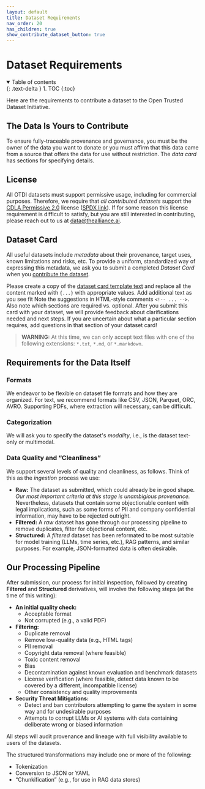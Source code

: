 ```yaml
---
layout: default
title: Dataset Requirements
nav_order: 20
has_children: true
show_contribute_dataset_button: true
---
```


# Dataset Requirements

<details open markdown="block">
  <summary>
    Table of contents
  </summary>
  {: .text-delta }
1. TOC
{:toc}
</details>

Here are the requirements to contribute a dataset to the Open Trusted Dataset Initiative.

## The Data Is Yours to Contribute

To ensure fully-traceable provenance and governance, you must be the owner of the data you want to donate or you must affirm that this data came from a source that offers the data for use without restriction. The _data card_ has sections for specifying details. 

## License

All OTDI datasets must support permissive usage, including for commercial purposes. Therefore, we require that _all contributed datasets_ support the [CDLA Permissive 2.0](https://cdla.dev/permissive-2-0/) license ([SPDX link](https://spdx.org/licenses/CDLA-Permissive-2.0.html)). If for some reason this license requirement is difficult to satisfy, but you are still interested in contributing, please reach out to us at [data@thealliance.ai](mailto:data@thealliance.ai).

## Dataset Card

All useful datasets include _metadata_ about their provenance, target uses, known limitations and risks, etc. To provide a uniform, standardized way of expressing this metadata, we ask you to submit a completed _Dataset Card_ when you [contribute the dataset]({{site.baseurl}}/contributing).

Please create a copy of the [dataset card template text]({{site.baseurl}}/dataset-requirements/dataset-card-template) and replace all the content marked with `{...}` with appropriate values. Add additional text as you see fit Note the suggestions in HTML-style comments `<!-- ... -->`. Also note which sections are required vs. optional. After you submit this card with your dataset, we will provide feedback about clarifications needed and next steps. If you are uncertain about what a particular section requires, add questions in that section of your dataset card!

> **WARNING:** At this time, we can only accept text files with one of the following extensions: `*.txt`, `*.md`, or `*.markdown`.

## Requirements for the Data Itself

### Formats

We endeavor to be flexible on dataset file formats and how they are organized. For text, we recommend formats like CSV, JSON, Parquet, ORC, AVRO. Supporting PDFs, where extraction will necessary, can be difficult.

### Categorization

We will ask you to specify the dataset's _modality_, i.e., is the dataset text-only or multimodal. 

### Data Quality and &ldquo;Cleanliness&rdquo;

We support several levels of quality and cleanliness, as follows. Think of this as the _ingestion_ process we use:

* **Raw:** The dataset as submitted, which could already be in good shape. _Our most important criteria at this stage is unambigious provenance._ Nevertheless, datasets that contain some objectionable content with legal implications, such as some forms of PII and company confidential information, may have to be rejected outright.
* **Filtered:** A _raw_ dataset has gone through our processing pipeline to remove duplicates, filter for objectional content, etc.
* **Structured:** A _filtered_ dataset has been reformated to be most suitable for model training (LLMs, time series, etc.), RAG patterns, and similar purposes. For example, JSON-formatted data is often desirable. 

## Our Processing Pipeline

After submission, our process for initial inspection, followed by creating **Filtered** and **Structured** derivatives, will involve the following steps (at the time of this writing):

* **An initial quality check:**
  * Acceptable format
  * Not corrupted (e.g., a valid PDF)
* **Filtering:**
  * Duplicate removal
  * Remove low-quality data (e.g., HTML tags)
  * PII removal
  * Copyright data removal (where feasible)
  * Toxic content removal
  * Bias
  * Decontamination against known evaluation and benchmark datasets
  * License verification (where feasible, detect data known to be covered by a different, incompatible license)
  * Other consistency and quality improvements
* **Security Threat Mitigations:**
  * Detect and ban contributors attempting to game the system in some way and for undesirable purposes
  * Attempts to corrupt LLMs or AI systems with data containing deliberate wrong or biased information

All steps will audit provenance and lineage with full visibility available to users of the datasets.

The structured transformations may include one or more of the following:

* Tokenization
* Conversion to JSON or YAML
* &ldquo;Chunkification&rdquo; (e.g., for use in RAG data stores)

